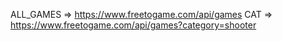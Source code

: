 ALL_GAMES => https://www.freetogame.com/api/games
CAT => https://www.freetogame.com/api/games?category=shooter

